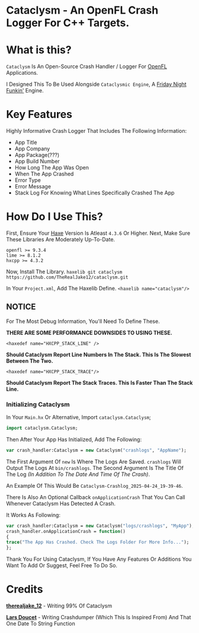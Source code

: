 # Cataclysm - An OpenFL Crash Logger For C++ Targets.

# What is this?
`Cataclysm` Is An Open-Source Crash Handler / Logger For [OpenFL](https://www.openfl.org/) Applications.

I Designed This To Be Used Alongside `Cataclysmic Engine`, A [Friday Night Funkin'](https://github.com/FunkinCrew/Funkin) Engine.

# Key Features

Highly Informative Crash Logger That Includes The Following Information:
- App Title
- App Company
- App Package(???)
- App Build Number
- How Long The App Was Open
- When The App Crashed
- Error Type
- Error Message
- Stack Log For Knowing What Lines Specifically Crashed The App

# How Do I Use This?

First, Ensure Your [Haxe](https://haxe.org/) Version Is Atleast `4.3.6` Or Higher.
Next, Make Sure These Libraries Are Moderately Up-To-Date.
```
openfl >= 9.3.4
lime >= 8.1.2
hxcpp >= 4.3.2
```

Now, Install The Library.
`haxelib git cataclysm https://github.com/TheRealJake12/cataclysm.git`

In Your `Project.xml`, Add The Haxelib Define.
`<haxelib name="cataclysm"/>`

## NOTICE
For The Most Debug Information, You'll Need To Define These.

**THERE ARE SOME PERFORMANCE DOWNSIDES TO USING THESE.**

`<haxedef name="HXCPP_STACK_LINE" />`

**Should Cataclysm Report Line Numbers In The Stack. This Is The Slowest Between The Two.**

`<haxedef name="HXCPP_STACK_TRACE"/>`

**Should Cataclysm Report The Stack Traces. This Is Faster Than The Stack Line.**

### Initializing Cataclysm

In Your `Main.hx` Or Alternative, Import `cataclysm.Cataclysm`;

```haxe
import cataclysm.Cataclysm;
```

Then After Your App Has Initialized, Add The Following:

```haxe
var crash_handler:Cataclysm = new Cataclysm("crashlogs", "AppName");
```

The First Argument Of `new` Is Where The Logs Are Saved. `crashlogs` Will Output The Logs At `bin/crashlogs`.
The Second Argument Is The Title Of The Log *(In Addition To The Date And Time Of The Crash)*. 

An Example Of This Would Be `Cataclysm-Crashlog_2025-04-24_19-39-46`.

There Is Also An Optional Callback `onApplicationCrash` That You Can Call Whenever Cataclysm Has Detected A Crash.

It Works As Following:

```haxe
var crash_handler:Cataclysm = new Cataclysm("logs/crashlogs", "MyApp");
crash_handler.onApplicationCrash = function()
{
trace("The App Has Crashed. Check The Logs Folder For More Info...");
};
```

Thank You For Using Cataclysm, If You Have Any Features Or Additions You Want To Add Or Suggest, Feel Free To Do So.

# Credits

**[therealjake_12](https://github.com/TheRealJake12)** - Writing 99% Of Cataclysm

**[Lars Doucet](https://github.com/larsiusprime)** - Writing Crashdumper (Which This Is Inspired From) And That One Date To String Function
